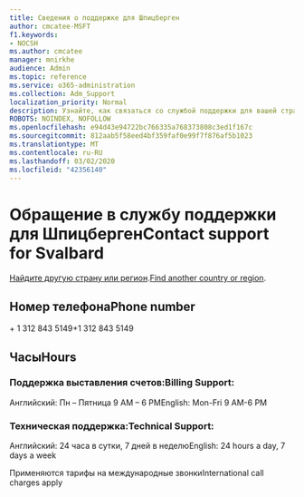 ```yaml
---
title: Сведения о поддержке для Шпицберген
author: cmcatee-MSFT
f1.keywords:
- NOCSH
ms.author: cmcatee
manager: mnirkhe
audience: Admin
ms.topic: reference
ms.service: o365-administration
ms.collection: Adm_Support
localization_priority: Normal
description: Узнайте, как связаться со службой поддержки для вашей страны или региона.
ROBOTS: NOINDEX, NOFOLLOW
ms.openlocfilehash: e94d43e94722bc766335a768373808c3ed1f167c
ms.sourcegitcommit: 812aab5f58eed4bf359faf0e99f7f876af5b1023
ms.translationtype: MT
ms.contentlocale: ru-RU
ms.lasthandoff: 03/02/2020
ms.locfileid: "42356140"
---
```

# <a name="contact-support-for-svalbard"></a><span data-ttu-id="f0402-103">Обращение в службу поддержки для Шпицберген</span><span class="sxs-lookup"><span data-stu-id="f0402-103">Contact support for Svalbard</span></span>

<span data-ttu-id="f0402-104">[Найдите другую страну или регион](../contact-support-for-business-products.md).</span><span class="sxs-lookup"><span data-stu-id="f0402-104">[Find another country or region](../contact-support-for-business-products.md).</span></span>

## <a name="phone-number"></a><span data-ttu-id="f0402-105">Номер телефона</span><span class="sxs-lookup"><span data-stu-id="f0402-105">Phone number</span></span>
<span data-ttu-id="f0402-106">+ 1 312 843 5149</span><span class="sxs-lookup"><span data-stu-id="f0402-106">+1 312 843 5149</span></span>

## <a name="hours"></a><span data-ttu-id="f0402-107">Часы</span><span class="sxs-lookup"><span data-stu-id="f0402-107">Hours</span></span>
### <a name="billing-support"></a><span data-ttu-id="f0402-108">Поддержка выставления счетов:</span><span class="sxs-lookup"><span data-stu-id="f0402-108">Billing Support:</span></span>

<span data-ttu-id="f0402-109">Английский: Пн – Пятница 9 AM – 6 PM</span><span class="sxs-lookup"><span data-stu-id="f0402-109">English: Mon-Fri 9 AM-6 PM</span></span>

### <a name="technical-support"></a><span data-ttu-id="f0402-110">Техническая поддержка:</span><span class="sxs-lookup"><span data-stu-id="f0402-110">Technical Support:</span></span>

<span data-ttu-id="f0402-111">Английский: 24 часа в сутки, 7 дней в неделю</span><span class="sxs-lookup"><span data-stu-id="f0402-111">English: 24 hours a day, 7 days a week</span></span>

<span data-ttu-id="f0402-112">Применяются тарифы на международные звонки</span><span class="sxs-lookup"><span data-stu-id="f0402-112">International call charges apply</span></span>
